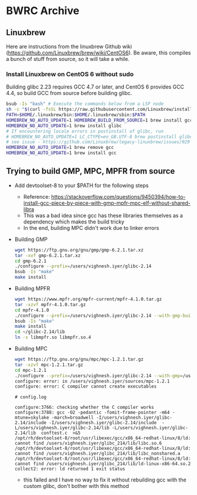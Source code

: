 # BWRC Archive

## Linuxbrew
Here are instructions from the linuxbrew Github wiki (https://github.com/Linuxbrew/brew/wiki/CentOS6). Be aware, this compiles a bunch of stuff from source, so it will take a while.

### Install Linuxbrew on CentOS 6 without sudo
Building glibc 2.23 requires GCC 4.7 or later, and CentOS 6 provides GCC 4.4, so build GCC from source before building glibc.

```bash
bsub -Is "bash" # Execute the commands below from a LSF node
sh -c "$(curl -fsSL https://raw.githubusercontent.com/Linuxbrew/install/master/install.sh)"
PATH=$HOME/.linuxbrew/bin:$HOME/.linuxbrew/sbin:$PATH
HOMEBREW_NO_AUTO_UPDATE=1 HOMEBREW_BUILD_FROM_SOURCE=1 brew install gcc --without-glibc
HOMEBREW_NO_AUTO_UPDATE=1 brew install glibc
# If encountering locale errors in postinstall of glibc, run
# HOMEBREW_NO_AUTO_UPDATE=1 LC_CTYPE=en_GB.UTF-8 brew postinstall glibc
# see issue - https://github.com/Linuxbrew/legacy-linuxbrew/issues/929
HOMEBREW_NO_AUTO_UPDATE=1 brew remove gcc
HOMEBREW_NO_AUTO_UPDATE=1 brew install gcc
```

## Trying to build GMP, MPC, MPFR from source
- Add devtoolset-8 to your $PATH for the following steps
    - Reference: https://stackoverflow.com/questions/9450394/how-to-install-gcc-piece-by-piece-with-gmp-mpfr-mpc-elf-without-shared-libra
    - This was a bad idea since gcc has these libraries themselves as a dependency which makes the build tricky
    - In the end, building MPC didn't work due to linker errors

- Building GMP
   ```bash
   wget https://ftp.gnu.org/gnu/gmp/gmp-6.2.1.tar.xz
   tar -xvf gmp-6.2.1.tar.xz
   cd gmp-6.2.1
   ./configure --prefix=/users/vighnesh.iyer/glibc-2.14
   bsub -Is "make"
   make install
   ```

- Building MPFR
   ```bash
   wget https://www.mpfr.org/mpfr-current/mpfr-4.1.0.tar.gz
   tar -xzvf mpfr-4.1.0.tar.gz
   cd mpfr-4.1.0
   ./configure --prefix=/users/vighnesh.iyer/glibc-2.14 --with-gmp-build=/users/vighnesh.iyer/source/gmp-6.2.1
   bsub -Is "make"
   make install
   cd ~/glibc-2.14/lib
   ln -s libmpfr.so libmpfr.so.4
   ```

- Building MPC
   ```bash
   wget https://ftp.gnu.org/gnu/mpc/mpc-1.2.1.tar.gz
   tar -xzvf mpc-1.2.1.tar.gz
   cd mpc-1.2.1
   ./configure --prefix=/users/vighnesh.iyer/glibc-2.14 --with-gmp=/users/vighnesh.iyer/glibc-2.14 --with-mpfr=/users/vighnesh.iyer/glibc-2.14
   configure: error: in /users/vighnesh.iyer/sources/mpc-1.2.1
   configure: error: C compiler cannot create executables
   ```
   ```text
   # config.log

   configure:3766: checking whether the C compiler works
   configure:3788: gcc -O2 -pedantic -fomit-frame-pointer -m64 -mtune=skylake -march=broadwell -I/users/vighnesh.iyer/glibc-2.14/include -I/users/vighnesh.iyer/glibc-2.14/include  -    L/users/vighnesh.iyer/glibc-2.14/lib -L/users/vighnesh.iyer/glibc-2.14/lib  conftest.c  >&5
   /opt/rh/devtoolset-8/root/usr/libexec/gcc/x86_64-redhat-linux/8/ld: cannot find /users/vighnesh.iyer/glibc_214/lib/libc.so.6
   /opt/rh/devtoolset-8/root/usr/libexec/gcc/x86_64-redhat-linux/8/ld: cannot find /users/vighnesh.iyer/glibc_214/lib/libc_nonshared.a
   /opt/rh/devtoolset-8/root/usr/libexec/gcc/x86_64-redhat-linux/8/ld: cannot find /users/vighnesh.iyer/glibc_214/lib/ld-linux-x86-64.so.2
   collect2: error: ld returned 1 exit status
   ```
   - this failed and I have no way to fix it without rebuilding gcc with the custom glibc, don't bother with this method
